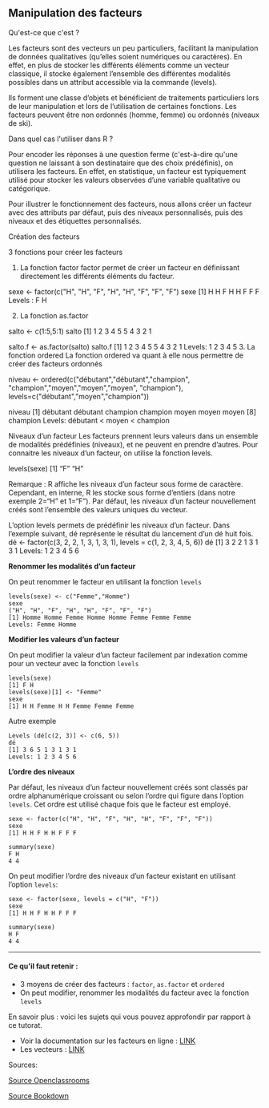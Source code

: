 ## Manipulation des facteurs

Qu'est-ce que c'est ?
 
Les facteurs sont des vecteurs un peu particuliers, facilitant la manipulation de données qualitatives (qu’elles soient numériques ou caractères).
En effet, en plus de stocker les différents éléments comme un vecteur classique, il stocke également l’ensemble des différentes modalités possibles dans un attribut accessible via la commande  (levels).

Ils forment une classe d’objets et bénéficient de traitements particuliers lors de leur manipulation et lors de l’utilisation de certaines fonctions. Les facteurs peuvent être non ordonnés (homme, femme) ou ordonnés (niveaux de ski).

Dans quel cas l'utiliser dans R ?
 
Pour encoder les réponses à une question ferme (c'est-à-dire qu'une question ne laissant à son destinataire que des choix prédéfinis), on utilisera les facteurs. En effet, en statistique, un facteur est typiquement utilisé pour stocker les valeurs observées d’une variable qualitative ou catégorique.
 
Pour illustrer le fonctionnement des facteurs, nous allons créer un facteur avec des attributs par défaut, puis des niveaux personnalisés, puis des niveaux et des étiquettes personnalisés.

Création des facteurs

3 fonctions pour créer les facteurs
 
1.	La fonction factor
factor permet de créer un facteur en définissant directement les différents éléments du facteur.
 
sexe <- factor(c("H", "H", "F", "H", "H", "F", "F", "F") 
sexe
[1] H H F H H F F F
Levels : F H

2.	La fonction as.factor

salto <- c(1:5,5:1)
salto
[1] 1 2 3 4 5 5 4 3 2 1

salto.f <- as.factor(salto)
salto.f
[1] 1 2 3 4 5 5 4 3 2 1
Levels: 1 2 3 4 5
3.	La fonction ordered
La fonction  ordered  va quant à elle nous permettre de créer des facteurs ordonnés

niveau <- ordered(c("débutant","débutant","champion",
                    "champion","moyen","moyen","moyen",
                    "champion"),
levels=c("débutant","moyen","champion"))

niveau
[1] débutant débutant champion champion moyen moyen moyen
[8] champion
Levels: débutant < moyen < champion 

Niveaux d’un facteur
Les facteurs prennent leurs valeurs dans un ensemble de modalités prédéfinies (niveaux), et ne peuvent en prendre d’autres.
Pour connaitre les niveaux d’un facteur, on utilise la fonction levels.

levels(sexe)
[1] “F” “H”

Remarque : R affiche les niveaux d’un facteur sous forme de caractère. Cependant, en interne, R les stocke sous forme d’entiers (dans notre exemple 2=“H” et 1=“F”).
Par défaut, les niveaux d’un facteur nouvellement créés sont l’ensemble des valeurs uniques du vecteur.

L’option levels permets de prédéfinir les niveaux d’un facteur. Dans l’exemple suivant, dé représente le résultat du lancement d’un dé huit fois.
dé <- factor(c(3, 2, 2, 1, 3, 1, 3, 1), levels = c(1, 2, 3, 4, 5, 6))
dé
[1] 3 2 2 1 3 1 3 1
Levels: 1 2 3 4 5 6


**Renommer les modalités d’un facteur**

On peut renommer le facteur en utilisant la fonction ```levels```

```
levels(sexe) <- c("Femme","Homme")
sexe
("H", "H", "F", "H", "H", "F", "F", "F")
[1] Homme Homme Femme Homme Homme Femme Femme Femme
Levels: Femme Homme
````

**Modifier les valeurs d’un facteur**

On peut modifier la valeur d’un facteur facilement par indexation comme pour un vecteur avec la fonction ```levels```

```
levels(sexe) 
[1] F H
levels(sexe)[1] <- "Femme"
sexe
[1] H H Femme H H Femme Femme Femme
```

Autre exemple
```
Levels (dé[c(2, 3)] <- c(6, 5))
dé	
[1] 3 6 5 1 3 1 3 1
Levels: 1 2 3 4 5 6
```

**L’ordre des niveaux**

Par défaut, les niveaux d’un facteur nouvellement créés sont classés par ordre alphanumérique croissant ou selon l’ordre qui figure dans l’option ```levels```. Cet ordre est utilisé chaque fois que le facteur est employé.

```
sexe <- factor(c("H", "H", "F", "H", "H", "F", "F", "F"))
sexe
[1] H H F H H F F F
```

```
summary(sexe)
F H
4 4
```

On peut modifier l’ordre des niveaux d’un facteur existant en utilisant l’option ```levels```:

```
sexe <- factor(sexe, levels = c("H", "F"))
sexe
[1] H H F H H F F F
```
```
summary(sexe)
H F
4 4
```

----------------------------------------------------------------------
#### **Ce qu'il faut retenir** :
- 3 moyens de créer des facteurs : ```factor```, ```as.factor``` et ```ordered```
- On peut modifier, renommer les modalités du facteur avec la fonction ```levels```
 
 
 
En savoir plus : voici les sujets qui vous pouvez approfondir par rapport à ce tutorat.
- Voir la documentation sur les facteurs en ligne : [LINK](https://sodocumentation.net/fr/r/topic/1104/facteurs)
- Les vecteurs : [LINK](https://sodocumentation.net/fr/r/topic/1088/creation-de-vecteurs)
 
Sources:

[Source Openclassrooms](https://openclassrooms.com/fr/courses/4525256-initiez-vous-au-langage-r-pour-analyser-vos-donnees/6250873-utilisez-les-facteurs)

[Source Bookdown](https://bookdown.org/ael/rexplor/chap3-2.html)

